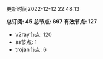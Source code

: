 更新时间2022-12-12 22:48:13

**总订阅: 45**
**总节点: 697**
**有效节点: 127**
- v2ray节点: 120
- ss节点: 1
- trojan节点: 6
